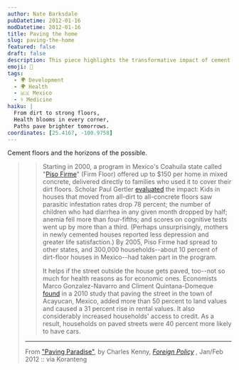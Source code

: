 ```yaml
---
author: Nate Barksdale
pubDatetime: 2012-01-16
modDatetime: 2012-01-16
title: Paving the home
slug: paving-the-home
featured: false
draft: false
description: This piece highlights the transformative impact of cement floors and paved streets on health, economic stability, and quality of life in Mexico.
emoji: 🏡
tags:
  - 🌍 Development
  - 🌍 Health
  - 🇲🇽 Mexico
  - ⚕️ Medicine
haiku: |
  From dirt to strong floors,  
  Health blooms in every corner,  
  Paths pave brighter tomorrows.
coordinates: [25.4167, -100.9758]
---
```


Cement floors and the horizons of the possible.

> > Starting in 2000, a program in Mexico's Coahuila state called "[Piso Firme](http://web.archive.org/web/20170207060945/http://desarrollosocial.guanajuato.gob.mx:80/piso-firme.php)" (Firm Floor) offered up to $150 per home in mixed concrete, delivered directly to families who used it to cover their dirt floors. Scholar Paul Gertler [evaluated](http://web.archive.org/web/20160304174836/http://insciences.org/article.php?article_id=3181) the impact: Kids in houses that moved from all-dirt to all-concrete floors saw parasitic infestation rates drop 78 percent; the number of children who had diarrhea in any given month dropped by half; anemia fell more than four-fifths; and scores on cognitive tests went up by more than a third. (Perhaps unsurprisingly, mothers in newly cemented houses reported less depression and greater life satisfaction.) By 2005, Piso Firme had spread to other states, and 300,000 households--about 10 percent of dirt-floor houses in Mexico--had taken part in the program.
> >
> > It helps if the street outside the house gets paved, too--not so much for health reasons as for economic ones. Economists Marco Gonzalez-Navarro and Climent Quintana-Domeque [found](http://www.fedea.es/pub/seminarios/24-05-2011ClimentQuintana.pdf) in a 2010 study that paving the street in the town of Acayucan, Mexico, added more than 50 percent to land values and caused a 31 percent rise in rental values. It also considerably increased households' access to credit. As a result, households on paved streets were 40 percent more likely to have cars.
>
> ---
>
> From ["Paving Paradise"](http://web.archive.org/web/20131020162347/http://www.foreignpolicy.com/articles/2012/01/03/paving_paradise?page=full), by Charles Kenny, _[Foreign Policy](http://web.archive.org/web/20131020162347/http://www.foreignpolicy.com/articles/2012/01/03/paving_paradise?page=full)_ , Jan/Feb 2012 :: via Koranteng
